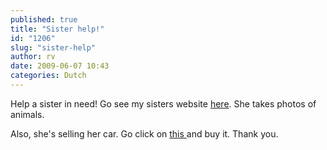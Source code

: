 ```yaml
---
published: true
title: "Sister help!"
id: "1206"
slug: "sister-help"
author: rv
date: 2009-06-07 10:43
categories: Dutch
---
```

Help a sister in need! Go see my sisters website <a href="http://www.petmodels.nl/" target="_blank">here</a>. She takes photos of animals.

Also, she's selling her car. Go click on <a href="http://link.marktplaats.nl/255951739" target="_blank">this </a>and buy it. Thank you.